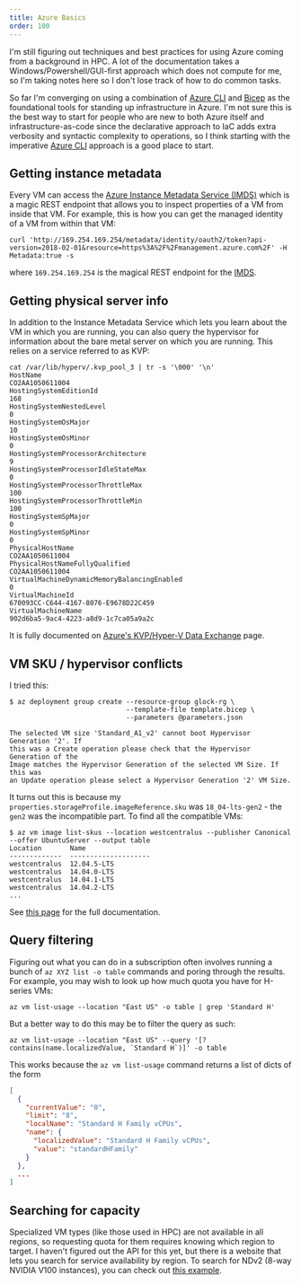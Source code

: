 ```yaml
---
title: Azure Basics
order: 100
---
```


I'm still figuring out techniques and best practices for using Azure coming from
a background in HPC.  A lot of the documentation takes a
Windows/Powershell/GUI-first approach which does not compute for me, so I'm
taking notes here so I don't lose track of how to do common tasks.

So far I'm converging on using a combination of [Azure CLI][] and [Bicep][] as
the foundational tools for standing up infrastructure in Azure.  I'm not sure
this is the best way to start for people who are new to both Azure itself and
infrastructure-as-code since the declarative approach to IaC adds extra
verbosity and syntactic complexity to operations, so I think starting with the
imperative [Azure CLI][] approach is a good place to start.

[Azure CLI]: https://docs.microsoft.com/en-us/cli/azure/
[Bicep]: https://docs.microsoft.com/en-us/azure/azure-resource-manager/bicep/overview

## Getting instance metadata

Every VM can access the [Azure Instance Metadata Service (IMDS)][imds] which is
a magic REST endpoint that allows you to inspect properties of a VM from inside
that VM. For example, this is how you can get the managed identity of a VM
from within that VM:

    curl 'http://169.254.169.254/metadata/identity/oauth2/token?api-version=2018-02-01&resource=https%3A%2F%2Fmanagement.azure.com%2F' -H Metadata:true -s

where `169.254.169.254` is the magical REST endpoint for the [IMDS][imds].

[imds]: https://learn.microsoft.com/en-us/azure/virtual-machines/linux/instance-metadata-service

## Getting physical server info

In addition to the Instance Metadata Service which lets you learn about
the VM in which you are running, you can also query the hypervisor for
information about the bare metal server on which you are running. This relies
on a service referred to as KVP:

```
cat /var/lib/hyperv/.kvp_pool_3 | tr -s '\000' '\n'
HostName
CO2AA1050611004
HostingSystemEditionId
168
HostingSystemNestedLevel
0
HostingSystemOsMajor
10
HostingSystemOsMinor
0
HostingSystemProcessorArchitecture
9
HostingSystemProcessorIdleStateMax
0
HostingSystemProcessorThrottleMax
100
HostingSystemProcessorThrottleMin
100
HostingSystemSpMajor
0
HostingSystemSpMinor
0
PhysicalHostName
CO2AA1050611004
PhysicalHostNameFullyQualified
CO2AA1050611004
VirtualMachineDynamicMemoryBalancingEnabled
0
VirtualMachineId
670093CC-C644-4167-8076-E9678D22C459
VirtualMachineName
902d6ba5-9ac4-4223-a8d9-1c7ca05a9a2c
```

It is fully documented on [Azure's KVP/Hyper-V Data Exchange][kvp] page.

[kvp]: https://learn.microsoft.com/en-us/previous-versions/windows/it-pro/windows-server-2012-R2-and-2012/dn798287(v=ws.11)#linux-guests

## VM SKU / hypervisor conflicts

I tried this:

```
$ az deployment group create --resource-group glock-rg \
                             --template-file template.bicep \
                             --parameters @parameters.json

The selected VM size 'Standard_A1_v2' cannot boot Hypervisor Generation '2'. If
this was a Create operation please check that the Hypervisor Generation of the
Image matches the Hypervisor Generation of the selected VM Size. If this was
an Update operation please select a Hypervisor Generation '2' VM Size.
```

It turns out this is because my `properties.storageProfile.imageReference.sku`
was `18_04-lts-gen2` - the `gen2` was the incompatible part.  To find all the
compatible VMs:

```
$ az vm image list-skus --location westcentralus --publisher Canonical --offer UbuntuServer --output table
Location       Name
-------------  --------------------
westcentralus  12.04.5-LTS
westcentralus  14.04.0-LTS
westcentralus  14.04.1-LTS
westcentralus  14.04.2-LTS
...
```

See [this page](https://docs.microsoft.com/en-us/azure/virtual-machines/linux/cli-ps-findimage) for the full documentation.

## Query filtering

Figuring out what you can do in a subscription often involves running a bunch of
`az XYZ list -o table` commands and poring through the results.  For example, you
may wish to look up how much quota you have for H-series VMs:

```
az vm list-usage --location "East US" -o table | grep 'Standard H'
```

But a better way to do this may be to filter the query as such:

```
az vm list-usage --location "East US" --query '[?contains(name.localizedValue, `Standard H`)]' -o table
```

This works because the `az vm list-usage` command returns a list of dicts of
the form

```json
[
  {
    "currentValue": "0",
    "limit": "8",
    "localName": "Standard H Family vCPUs",
    "name": {
      "localizedValue": "Standard H Family vCPUs",
      "value": "standardHFamily"
    }
  },
  ...
]
```

## Searching for capacity

Specialized VM types (like those used in HPC) are not available in all regions,
so requesting quota for them requires knowing which region to target. I haven't
figured out the API for this yet, but there is a website that lets you search
for service availability by region.  To search for NDv2 (8-way NVIDIA V100
instances), you can check out [this example](https://azure.microsoft.com/en-us/explore/global-infrastructure/products-by-region/?regions=&products=ndv2-series,virtual-machines).
